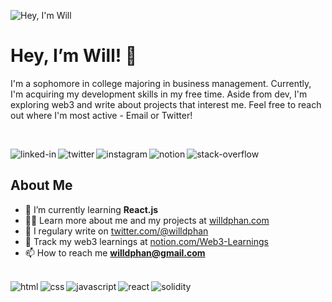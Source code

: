 <p align="center">

![Hey, I'm Will](https://user-images.githubusercontent.com/95723185/170179944-fe931093-255b-4c76-b651-35c4148682bf.png)
<h1 align="left">Hey, I’m Will! 👋 </h1>
<p align="left">I'm a sophomore in college majoring in business management. Currently, I'm acquiring my development skills in my free time. Aside from dev, I'm exploring web3 and write about projects that interest me. Feel free to reach out where I'm most active - Email or Twitter!</p>

<br>

[<img align="left" alt="linked-in" src="https://img.shields.io/badge/linkedin-%230077B5.svg?&style=for-the-badge&logo=linkedin&logoColor=white" />](https://www.linkedin.com/in/willphan/)
[<img align="left" alt="twitter" src="https://img.shields.io/badge/twitter-%231DA1F2.svg?&style=for-the-badge&logo=twitter&logoColor=white" />](https://twitter.com/willdphan)
[<img align="left" alt="instagram" src="https://img.shields.io/badge/Instagram-%231877F2.svg?&style=for-the-badge&logo=instagram&logoColor=white" />](https://www.instagram.com/wdphan/)
[<img align="left" alt="notion" src="https://img.shields.io/badge/notion-%2312100E.svg?&style=for-the-badge&logo=notion&logoColor=white" />](https://frost-sloop-bbc.notion.site/William-Phan-1ed95d22d6bf410db8c8f47179a2bf9c)
[<img align="left" alt="stack-overflow" src="https://img.shields.io/badge/stack%20overflow-FE7A16?logo=stack-overflow&logoColor=white&style=for-the-badge" />](https://stackoverflow.com/)

<br>

## About Me
<!-- LIST-ABOUT-ME:START -->
<p align="left">  </p>

- 🌱 I’m currently learning **React.js**<br>
- 👨‍💻 Learn more about me and my projects at [willdphan.com](https://frost-sloop-bbc.notion.site/William-Phan-1ed95d22d6bf410db8c8f47179a2bf9c)<br>
- 📝 I regulary write on [twitter.com/@willdphan](https://twitter.com/willdphan)<br>
- 💠 Track my web3 learnings at [notion.com/Web3-Learnings](https://frost-sloop-bbc.notion.site/Web3-Learnings-54d10d04cee848e082cae8a62e7be8e2)<br>
- 📫 How to reach me **willdphan@gmail.com**
<br><br>

<!-- LANGUAGES-ICONS:START -->
<img align="left" alt="html" src="https://img.shields.io/badge/html%20-%2343853D.svg?&style=for-the-badge&logo=html&logoColor=white" />
<img align="left" alt="css" src="https://img.shields.io/badge/css-%23316192.svg?&style=for-the-badge&logo=css&logoColor=white" />
<img align="left" alt="javascript" src="https://img.shields.io/badge/javascript%20-%23232F3E?logo=javascript&logoColor=white&style=for-the-badge" />
<img align="left" alt="react" src="https://img.shields.io/badge/react%20-%2320232a.svg?&style=for-the-badge&logo=react&logoColor=%2361DAFB" />
<img align="left" alt="solidity" src="https://img.shields.io/badge/solidity-3DDC84?logo=solidity&logoColor=white&style=for-the-badge" />
<br><br>
